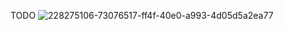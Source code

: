 TODO
![228275106-73076517-ff4f-40e0-a993-4d05d5a2ea77](https://github.com/s24407-pj/Fullstack_course_by_AmigosCode/assets/92219340/2645de30-79f9-4fe4-aac2-59abada1974b)
